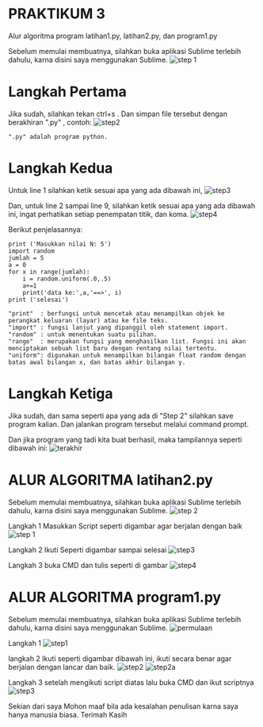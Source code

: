 # PRAKTIKUM 3
Alur algoritma program latihan1.py, latihan2.py, dan program1.py

Sebelum memulai membuatnya, silahkan buka aplikasi Sublime terlebih dahulu, karna disini saya menggunakan Sublime.
![step 1](https://user-images.githubusercontent.com/47550007/52996840-508e2900-3451-11e9-80df-51e9dcbe35bb.png)

# Langkah Pertama

Jika sudah, silahkan tekan ctrl+s . Dan simpan file tersebut dengan berakhiran ".py" , contoh:
![step2](https://user-images.githubusercontent.com/47550007/52996991-c72b2680-3451-11e9-9fad-9b1654bc78c2.png)
```
".py" adalah program python.
```

# Langkah Kedua
Untuk line 1 silahkan ketik sesuai apa yang ada dibawah ini,
![step3](https://user-images.githubusercontent.com/47550007/52997049-fcd00f80-3451-11e9-9e02-314c12055247.png)

Dan, untuk line 2 sampai line 9, silahkan ketik sesuai apa yang ada dibawah ini, ingat perhatikan setiap penempatan titik, dan koma.
![step4](https://user-images.githubusercontent.com/47550007/52997078-11140c80-3452-11e9-83d3-ed7c3d692fcf.png)

Berikut penjelasannya:

```
print ('Masukkan nilai N: 5')
import random
jumlah = 5
a = 0
for x in range(jumlah):
	i = random.uniform(.0,.5)
	a+=1
	print('data ke:',a,'==>', i)
print ('selesai')

"print"  : berfungsi untuk mencetak atau menampilkan objek ke perangkat keluaran (layar) atau ke file teks.
"import" : fungsi lanjut yang dipanggil oleh statement import.
"random" : untuk menentukan suatu pilihan. 
"range"  : merupakan fungsi yang menghasilkan list. Fungsi ini akan menciptakan sebuah list baru dengan rentang nilai tertentu. 
"uniform": digunakan untuk menampilkan bilangan float random dengan batas awal bilangan x, dan batas akhir bilangan y.
```

# Langkah Ketiga 
Jika sudah, dan sama seperti apa yang ada di "Step 2" silahkan save program kalian. Dan jalankan program tersebut melalui command prompt.

Dan jika program yang tadi kita buat berhasil, maka tampilannya seperti dibawah ini:
![terakhir](https://user-images.githubusercontent.com/47550007/52997168-52a4b780-3452-11e9-93f0-2cc9ad794c22.png)


# ALUR ALGORITMA latihan2.py

Sebelum memulai membuatnya, silahkan buka aplikasi Sublime terlebih dahulu, karna disini saya menggunakan Sublime.
![step 2](https://user-images.githubusercontent.com/47550007/52997477-32c1c380-3453-11e9-8b3b-73a880c4b69c.png)


Langkah 1
Masukkan Script seperti digambar agar berjalan dengan baik
![step 1](https://user-images.githubusercontent.com/47550007/52997518-597ffa00-3453-11e9-8d69-8ccff1084f4d.png)


Langkah 2
Ikuti Seperti digambar sampai selesai
![step3](https://user-images.githubusercontent.com/47550007/52997572-7e746d00-3453-11e9-8e7e-e08860c48aa2.png)

Langkah 3
buka CMD dan tulis seperti di gambar
![step4](https://user-images.githubusercontent.com/47550007/52997647-ba0f3700-3453-11e9-9206-87e6927122a7.png)



# ALUR ALGORITMA program1.py

Sebelum memulai membuatnya, silahkan buka aplikasi Sublime terlebih dahulu, karna disini saya menggunakan Sublime.
![permulaan](https://user-images.githubusercontent.com/47550007/52997720-ea56d580-3453-11e9-9722-ef96de536fb7.png)

Langkah 1
![step1](https://user-images.githubusercontent.com/47550007/52997765-0a869480-3454-11e9-8d56-a665226772b2.png)


langkah 2
Ikuti seperti digambar dibawah ini, ikuti secara benar agar berjalan dengan lancar dan baik.
![step2](https://user-images.githubusercontent.com/47550007/52997966-95678f00-3454-11e9-8eab-83f5b33ec0b4.png)
![step2a](https://user-images.githubusercontent.com/47550007/52997987-a3b5ab00-3454-11e9-8eeb-081a70fb4d56.png)

Langkah 3
setelah mengikuti script diatas lalu buka CMD dan ikut scriptnya
![step3](https://user-images.githubusercontent.com/47550007/52998033-c9db4b00-3454-11e9-8cde-2e808efd4a2e.png)


Sekian dari saya Mohon maaf bila ada kesalahan penulisan karna saya hanya manusia biasa. Terimah Kasih

